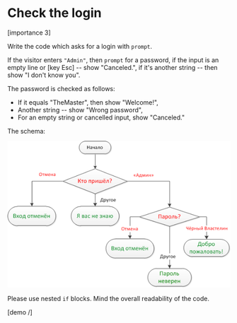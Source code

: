 # Check the login

[importance 3]

Write the code which asks for a login with `prompt`.

If the visitor enters `"Admin"`, then `prompt` for a password, if the input is an empty line or [key Esc] -- show "Canceled.", if it's another string -- then show "I don't know you".

The password is checked as follows:
<ul>
<li>If it equals "TheMaster", then show "Welcome!",</li>
<li>Another string -- show "Wrong password",</li>
<li>For an empty string or cancelled input, show "Canceled."</li>
</ul>

The schema:

<img src="ifelse_task.png">

Please use nested `if` blocks. Mind the overall readability of the code.

[demo /]